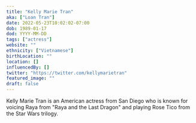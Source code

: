 ```yaml
---
title: "Kelly Marie Tran"
aka: ["Loan Tran"]
date: 2022-05-23T10:02:02-07:00
dob: 1989-01-17
dod: YYYY-MM-DD
tags: ["actress"]
website: ""
ethnicity: ["Vietnamese"]
birthLocation: ""
location: []
influencedBy: []
twitter: "https://twitter.com/kellymarietran"
featured_image: ""
draft: false
---
```


Kelly Marie Tran is an American actress from San Diego who is known for voicing Raya from "Raya and the Last Dragon" 
and playing Rose Tico from the Star Wars trilogy.
